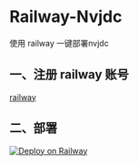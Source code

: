 # Railway-Nvjdc

使用 railway 一键部署nvjdc

## 一、注册 railway 账号

[railway](https://railway.app/)

## 二、部署

[![Deploy on Railway](https://railway.app/button.svg)](https://railway.app/new/template?template=https://github.com/AkashiCoin/nvjdc-railway&envs=PORT&PORTDefault=80&referralCode=IGBnmG)
